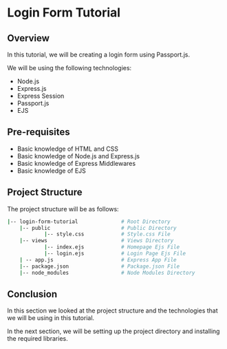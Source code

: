 # Login Form Tutorial

## Overview

In this tutorial, we will be creating a login form using Passport.js.

We will be using the following technologies:

- Node.js
- Express.js
- Express Session
- Passport.js
- EJS

## Pre-requisites

- Basic knowledge of HTML and CSS
- Basic knowledge of Node.js and Express.js
- Basic knowledge of Express Middlewares
- Basic knowledge of EJS

## Project Structure

The project structure will be as follows:

```bash
|-- login-form-tutorial              # Root Directory
    |-- public                       # Public Directory
            |-- style.css            # Style.css File
    |-- views                        # Views Directory
            |-- index.ejs            # Homepage Ejs File
            |-- login.ejs            # Login Page Ejs File
    | -- app.js                      # Express App File
    |-- package.json                 # Package.json File
    |-- node_modules                 # Node Modules Directory
```

## Conclusion

In this section we looked at the project structure and the technologies that we will be using in this tutorial.

In the next section, we will be setting up the project directory and installing the required libraries.
